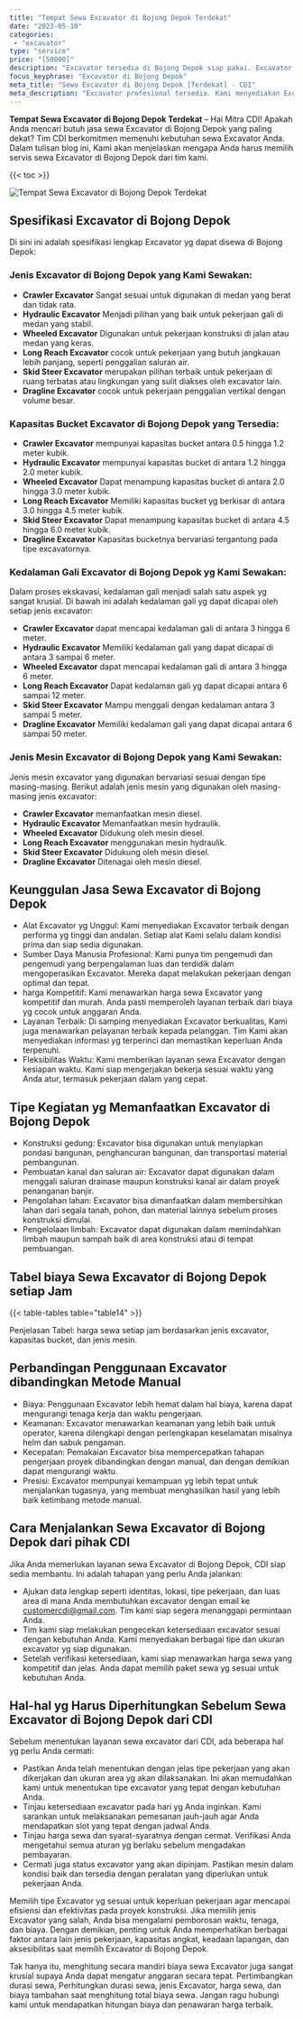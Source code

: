 ```yaml
---
title: "Tempat Sewa Excavator di Bojong Depok Terdekat"
date: "2023-05-10"
categories:
 - "excavator"
type: "service"
price: "[50000]"
description: "Excavator tersedia di Bojong Depok siap pakai. Excavator unggulan untuk proyek konstruksi yang membutuhkan peralatan profesional dengan performa optimal. Dapatkan informasi detail."
focus_keyphrase: "Excavator di Bojong Depok"
meta_title: "Sewa Excavator di Bojong Depok [Terdekat] - CDI"
meta_description: "Excavator profesional tersedia. Kami menyediakan Excavator berkualitas untuk menyelesaikan pekerjaan. Promo menarik tersedia."
---
```


**Tempat Sewa Excavator di Bojong Depok Terdekat** – Hai Mitra CDI! Apakah Anda mencari butuh jasa sewa Excavator di Bojong Depok yang paling dekat? Tim CDI berkomitmen memenuhi kebutuhan sewa Excavator Anda. Dalam tulisan blog ini, Kami akan menjelaskan mengapa Anda harus memilih servis sewa Excavator di Bojong Depok dari tim kami.

{{< toc >}}

![Tempat Sewa Excavator di Bojong Depok Terdekat](/images/excavator/excavator-10.jpg)

## Spesifikasi Excavator di Bojong Depok

Di sini ini adalah spesifikasi lengkap Excavator yg dapat disewa di Bojong Depok:

### Jenis Excavator di Bojong Depok yang Kami Sewakan:

*   **Crawler Excavator** Sangat sesuai untuk digunakan di medan yang berat dan tidak rata.
*   **Hydraulic Excavator** Menjadi pilihan yang baik untuk pekerjaan gali di medan yang stabil.
*   **Wheeled Excavator** Digunakan untuk pekerjaan konstruksi di jalan atau medan yang keras.
*   **Long Reach Excavator** cocok untuk pekerjaan yang butuh jangkauan lebih panjang, seperti penggalian saluran air.
*   **Skid Steer Excavator** merupakan pilihan terbaik untuk pekerjaan di ruang terbatas atau lingkungan yang sulit diakses oleh excavator lain.
*   **Dragline Excavator** cocok untuk pekerjaan penggalian vertikal dengan volume besar.

### Kapasitas Bucket Excavator di Bojong Depok yang Tersedia:

*   **Crawler Excavator** mempunyai kapasitas bucket antara 0.5 hingga 1.2 meter kubik.
*   **Hydraulic Excavator** mempunyai kapasitas bucket di antara 1.2 hingga 2.0 meter kubik.
*   **Wheeled Excavator** Dapat menampung kapasitas bucket di antara 2.0 hingga 3.0 meter kubik.
*   **Long Reach Excavator** Memiliki kapasitas bucket yg berkisar di antara 3.0 hingga 4.5 meter kubik.
*   **Skid Steer Excavator** Dapat menampung kapasitas bucket di antara 4.5 hingga 6.0 meter kubik.
*   **Dragline Excavator** Kapasitas bucketnya bervariasi tergantung pada tipe excavatornya.

### Kedalaman Gali Excavator di Bojong Depok yg Kami Sewakan:

Dalam proses ekskavasi, kedalaman gali menjadi salah satu aspek yg sangat krusial. Di bawah ini adalah kedalaman gali yg dapat dicapai oleh setiap jenis excavator:

*   **Crawler Excavator** dapat mencapai kedalaman gali di antara 3 hingga 6 meter.
*   **Hydraulic Excavator** Memiliki kedalaman gali yang dapat dicapai di antara 3 sampai 6 meter.
*   **Wheeled Excavator** dapat mencapai kedalaman gali di antara 3 hingga 6 meter.
*   **Long Reach Excavator** Dapat kedalaman gali yg dapat dicapai antara 6 sampai 12 meter.
*   **Skid Steer Excavator** Mampu menggali dengan kedalaman antara 3 sampai 5 meter.
*   **Dragline Excavator** Memiliki kedalaman gali yang dapat dicapai antara 6 sampai 50 meter.

### Jenis Mesin Excavator di Bojong Depok yang Kami Sewakan:

Jenis mesin excavator yang digunakan bervariasi sesuai dengan tipe masing-masing. Berikut adalah jenis mesin yang digunakan oleh masing-masing jenis excavator:

*   **Crawler Excavator** memanfaatkan mesin diesel.
*   **Hydraulic Excavator** Memanfaatkan mesin hydraulik.
*   **Wheeled Excavator** Didukung oleh mesin diesel.
*   **Long Reach Excavator** menggunakan mesin hydraulik.
*   **Skid Steer Excavator** Didukung oleh mesin diesel.
*   **Dragline Excavator** Ditenagai oleh mesin diesel.

## Keunggulan Jasa Sewa Excavator di Bojong Depok

*   Alat Excavator yg Unggul: Kami menyediakan Excavator terbaik dengan performa yg tinggi dan andalan. Setiap alat Kami selalu dalam kondisi prima dan siap sedia digunakan.
*   Sumber Daya Manusia Profesional: Kami punya tim pengemudi dan pengemudi yang berpengalaman luas dan terdidik dalam mengoperasikan Excavator. Mereka dapat melakukan pekerjaan dengan optimal dan tepat.
*   harga Kompetitif: Kami menawarkan harga sewa Excavator yang kompetitif dan murah. Anda pasti memperoleh layanan terbaik dari biaya yg cocok untuk anggaran Anda.
*   Layanan Terbaik: Di samping menyediakan Excavator berkualitas, Kami juga menawarkan pelayanan terbaik kepada pelanggan. Tim Kami akan menyediakan informasi yg terperinci dan memastikan keperluan Anda terpenuhi.
*   Fleksibilitas Waktu: Kami memberikan layanan sewa Excavator dengan kesiapan waktu. Kami siap mengerjakan bekerja sesuai waktu yang Anda atur, termasuk pekerjaan dalam yang cepat.

## Tipe Kegiatan yg Memanfaatkan Excavator di Bojong Depok

*   Konstruksi gedung: Excavator bisa digunakan untuk menyiapkan pondasi bangunan, penghancuran bangunan, dan transportasi material pembangunan.
*   Pembuatan kanal dan saluran air: Excavator dapat digunakan dalam menggali saluran drainase maupun konstruksi kanal air dalam proyek penanganan banjir.
*   Pengolahan lahan: Excavator bisa dimanfaatkan dalam membersihkan lahan dari segala tanah, pohon, dan material lainnya sebelum proses konstruksi dimulai.
*   Pengelolaan limbah: Excavator dapat digunakan dalam memindahkan limbah maupun sampah baik di area konstruksi atau di tempat pembuangan.

## Tabel biaya Sewa Excavator di Bojong Depok setiap Jam

{{< table-tables table="table14" >}}

Penjelasan Tabel: harga sewa setiap jam berdasarkan jenis excavator, kapasitas bucket, dan jenis mesin.

## Perbandingan Penggunaan Excavator dibandingkan Metode Manual

*   Biaya: Penggunaan Excavator lebih hemat dalam hal biaya, karena dapat mengurangi tenaga kerja dan waktu pengerjaan.
*   Keamanan: Excavator menawarkan keamanan yang lebih baik untuk operator, karena dilengkapi dengan perlengkapan keselamatan misalnya helm dan sabuk pengaman.
*   Kecepatan: Pemakaian Excavator bisa mempercepatkan tahapan pengerjaan proyek dibandingkan dengan manual, dan dengan demikian dapat mengurangi waktu.
*   Presisi: Excavator mempunyai kemampuan yg lebih tepat untuk menjalankan tugasnya, yang membuat menghasilkan hasil yang lebih baik ketimbang metode manual.

## Cara Menjalankan Sewa Excavator di Bojong Depok dari pihak CDI

Jika Anda memerlukan layanan sewa Excavator di Bojong Depok, CDI siap sedia membantu. Ini adalah tahapan yang perlu Anda jalankan:

*   Ajukan data lengkap seperti identitas, lokasi, tipe pekerjaan, dan luas area di mana Anda membutuhkan excavator dengan email ke customercdi@gmail.com. Tim kami siap segera menanggapi permintaan Anda.
*   Tim kami siap melakukan pengecekan ketersediaan excavator sesuai dengan kebutuhan Anda. Kami menyediakan berbagai tipe dan ukuran excavator yg siap digunakan.
*   Setelah verifikasi ketersediaan, kami siap menawarkan harga sewa yang kompetitif dan jelas. Anda dapat memilih paket sewa yg sesuai untuk kebutuhan Anda.

## Hal-hal yg Harus Diperhitungkan Sebelum Sewa Excavator di Bojong Depok dari CDI

Sebelum menentukan layanan sewa excavator dari CDI, ada beberapa hal yg perlu Anda cermati:

*   Pastikan Anda telah menentukan dengan jelas tipe pekerjaan yang akan dikerjakan dan ukuran area yg akan dilaksanakan. Ini akan memudahkan kami untuk menentukan tipe excavator yang tepat dengan kebutuhan Anda.
*   Tinjau ketersediaan excavator pada hari yg Anda inginkan. Kami sarankan untuk melaksanakan pemesanan jauh-jauh agar Anda mendapatkan slot yang tepat dengan jadwal Anda.
*   Tinjau harga sewa dan syarat-syaratnya dengan cermat. Verifikasi Anda mengetahui semua aturan yg berlaku sebelum mengadakan pembayaran.
*   Cermati juga status excavator yang akan dipinjam. Pastikan mesin dalam kondisi baik dan tersedia dengan peralatan yang diperlukan untuk pekerjaan Anda.

Memilih tipe Excavator yg sesuai untuk keperluan pekerjaan agar mencapai efisiensi dan efektivitas pada proyek konstruksi. Jika memilih jenis Excavator yang salah, Anda bisa mengalami pemborosan waktu, tenaga, dan biaya. Dengan demikian, penting untuk Anda memperhatikan berbagai faktor antara lain jenis pekerjaan, kapasitas angkat, keadaan lapangan, dan aksesibilitas saat memilih Excavator di Bojong Depok.

Tak hanya itu, menghitung secara mandiri biaya sewa Excavator juga sangat krusial supaya Anda dapat mengatur anggaran secara tepat. Pertimbangkan durasi sewa, Perhitungkan durasi sewa, jenis Excavator, harga sewa, dan biaya tambahan saat menghitung total biaya sewa. Jangan ragu hubungi kami untuk mendapatkan hitungan biaya dan penawaran harga terbaik.